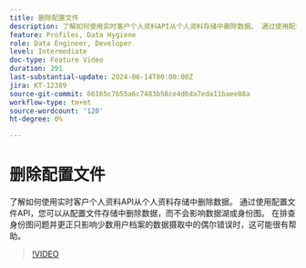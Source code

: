 ```yaml
---
title: 删除配置文件
description: 了解如何使用实时客户个人资料API从个人资料存储中删除数据。 通过使用配置文件API，您可以从配置文件存储中删除数据，而不会影响数据湖或身份图。 在排查身份图问题并更正只影响少数用户档案的数据摄取中的偶尔错误时，这可能很有帮助。
feature: Profiles, Data Hygiene
role: Data Engineer, Developer
level: Intermediate
doc-type: Feature Video
duration: 291
last-substantial-update: 2024-06-14T00:00:00Z
jira: KT-12389
source-git-commit: 66165c7b55a6c7483b58ce4d6da7eda11baee08a
workflow-type: tm+mt
source-wordcount: '120'
ht-degree: 0%

---
```



# 删除配置文件

了解如何使用实时客户个人资料API从个人资料存储中删除数据。 通过使用配置文件API，您可以从配置文件存储中删除数据，而不会影响数据湖或身份图。 在排查身份图问题并更正只影响少数用户档案的数据摄取中的偶尔错误时，这可能很有帮助。

>[!VIDEO](https://video.tv.adobe.com/v/3429807/?learn=on)


